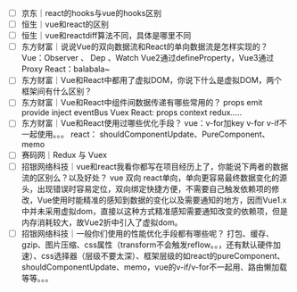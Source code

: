 - [ ] 京东｜react的hooks与vue的hooks区别
- [ ] 恒生｜vue和react的区别
- [ ] 恒生｜vue和reactdiff算法不同，具体是哪里不同
- [ ] 东方财富｜说说Vue的双向数据流和React的单向数据流是怎样实现的？  Vue：Observer 、 Dep 、Watch Vue2通过defineProperty，Vue3通过Proxy React：balabala~ 
- [ ] 东方财富｜Vue和React中都用了虚拟DOM，你说下什么是虚拟DOM，两个框架间有什么区别？
- [ ] 东方财富｜Vue和React中组件间数据传递有哪些常用的？  props emit provide inject eventBus Vuex     React: props context redux.....
- [ ] 东方财富｜Vue和React使用过哪些优化手段？ vue：v-for加key v-for v-if不一起使用。。。  react： shouldComponentUpdate、PureComponent、memo
- [ ] 赛码网｜Redux 与 Vuex
- [ ] 招银网络科技｜vue和react我看你都写在项目经历上了，你能说下两者的数据流的区别么？以及好处？   vue 双向 react单向，单向更容易最终数据变化的源头，出现错误时容易定位，双向绑定快捷方便，不需要自己触发依赖项的修改，Vue使用时能精准的感知到数据的变化以及需要通知的地方，因而Vue1.x中并未采用虚拟dom，直接以这种方式精准感知需要通知改变的依赖项，但是内存消耗较大，故Vue2折中引入了虚拟dom。
- [ ] 招银网络科技｜一般你们使用的性能优化手段都有哪些呢？  打包、缓存、gzip、图片压缩、css属性（transform不会触发reflow。。，还有默认硬件加速）、css选择器（层级不要太深）、框架层级的如react的pureComponent、shouldComponentUpdate、memo，vue的v-if/v-for不一起用、路由懒加载等等。。。